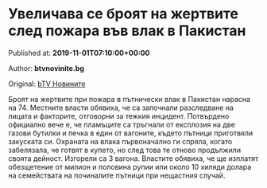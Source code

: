 
# Увеличава се броят на жертвите след пожара във влак в Пакистан

Published at: **2019-11-01T07:10:00+00:00**

Author: **btvnovinite.bg**

Original: [bTV Новините](https://btvnovinite.bg/svetut/uvelichava-se-brojat-na-zhertvite-sled-pozhara-v-patnicheski-vlak-v-pakistan.html)

Броят на жертвите при пожара в пътнически влак в Пакистан нарасна на 74.
Местните власти обявиха, че са започнали разследване на лицата и факторите, отговорни за тежкия инцидент.
Потвърдено официално вече е, че пламъците са тръгнали от експлозия на две газови бутилки и печка в един от вагоните, където пътници приготвяли закуската си.
Охраната на влака първоначално ги спряла, когато забелязала, че готвят в купето, но след това те отново продължили своята дейност.
Изгорели са 3 вагона. Властите обявиха, че ще изплатят обезщетение от милион и половина рупии или около 10 хиляди долара на семействата на починалите пътници при нещастния случай.
